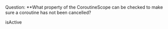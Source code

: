 Question:
**What property of the CoroutineScope can be checked to make sure a coroutine has not been cancelled?
<div class="hint">
  isActive
</div>

